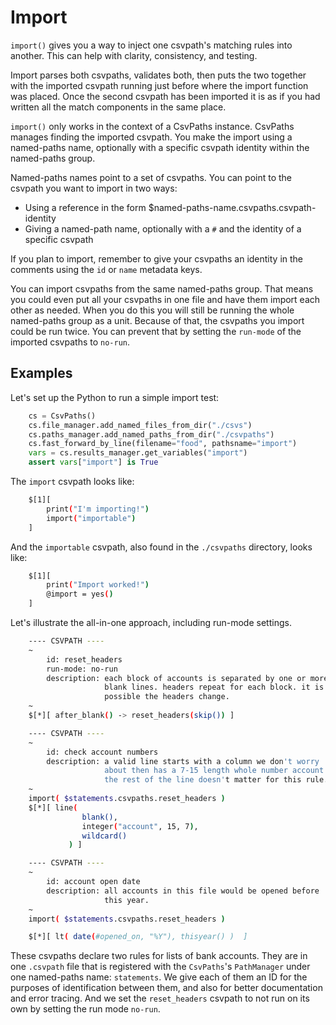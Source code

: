 
# Import

`import()` gives you a way to inject one csvpath's matching rules into another. This can help with clarity, consistency, and testing.

Import parses both csvpaths, validates both, then puts the two together with the imported csvpath running just before where the import function was placed. Once the second csvpath has been imported it is as if you had written all the match components in the same place.

`import()` only works in the context of a CsvPaths instance. CsvPaths manages finding the imported csvpath. You make the import using a named-paths name, optionally with a specific csvpath identity within the named-paths group.

Named-paths names point to a set of csvpaths. You can point to the csvpath you want to import in two ways:
- Using a reference in the form $named-paths-name.csvpaths.csvpath-identity
- Giving a named-path name, optionally with a `#` and the identity of a specific csvpath

If you plan to import, remember to give your csvpaths an identity in the comments using the `id` or `name` metadata keys.

You can import csvpaths from the same named-paths group. That means you could even put all your csvpaths in one file and have them import each other as needed. When you do this you will still be running the whole named-paths group as a unit. Because of that, the csvpaths you import could be run twice. You can prevent that by setting the `run-mode` of the imported csvpaths to `no-run`.

## Examples

Let's set up the Python to run a simple import test:

```python
    cs = CsvPaths()
    cs.file_manager.add_named_files_from_dir("./csvs")
    cs.paths_manager.add_named_paths_from_dir("./csvpaths")
    cs.fast_forward_by_line(filename="food", pathsname="import")
    vars = cs.results_manager.get_variables("import")
    assert vars["import"] is True
```

The `import` csvpath looks like:

```bash
    $[1][
        print("I'm importing!")
        import("importable")
    ]
```

And the `importable` csvpath, also found in the `./csvpaths` directory, looks like:

```bash
    $[1][
        print("Import worked!")
        @import = yes()
    ]
```

Let's illustrate the all-in-one approach, including run-mode settings.

```bash
    ---- CSVPATH ----
    ~
        id: reset_headers
        run-mode: no-run
        description: each block of accounts is separated by one or more
                     blank lines. headers repeat for each block. it is
                     possible the headers change.
    ~
    $[*][ after_blank() -> reset_headers(skip()) ]

    ---- CSVPATH ----
    ~
        id: check account numbers
        description: a valid line starts with a column we don't worry
                     about then has a 7-15 length whole number account ID.
                     the rest of the line doesn't matter for this rule.
    ~
    import( $statements.csvpaths.reset_headers )
    $[*][ line(
                blank(),
                integer("account", 15, 7),
                wildcard()
             ) ]

    ---- CSVPATH ----
    ~
        id: account open date
        description: all accounts in this file would be opened before
                     this year.
    ~
    import( $statements.csvpaths.reset_headers )

    $[*][ lt( date(#opened_on, "%Y"), thisyear() )  ]

```

These csvpaths declare two rules for lists of bank accounts. They are in one `.csvpath` file that is registered with the `CsvPaths`'s `PathManager` under one named-paths name: `statements`. We give each of them an ID for the purposes of identification between them, and also for better documentation and error tracing. And we set the `reset_headers` csvpath to not run on its own by setting the run mode `no-run`.



